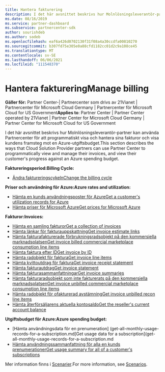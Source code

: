 ```yaml
---
title: Hantera fakturering
description: I det här avsnittet beskrivs hur Molnlösningsleverantör-partner kan använda Partnercenter för att programmatiskt visa och hantera sina fakturor och visa kundens framsteg mot en Azure-utgiftsbudget.
ms.date: 08/16/2019
ms.service: partner-dashboard
ms.subservice: partnercenter-sdk
author: sourishdeb
ms.author: sodeb
ms.openlocfilehash: eaf6a426d0702130f31f08a4a30ccdfa00810270
ms.sourcegitcommit: b307fd75e305e0a88cfd1182cc01d2c9a108ce45
ms.translationtype: MT
ms.contentlocale: sv-SE
ms.lasthandoff: 06/06/2021
ms.locfileid: "111548370"
---
```

# <a name="manage-billing"></a><span data-ttu-id="e4f5d-103">Hantera fakturering</span><span class="sxs-lookup"><span data-stu-id="e4f5d-103">Manage billing</span></span>

<span data-ttu-id="e4f5d-104">**Gäller för:** Partner Center-| Partnercenter som drivs av 21Vianet | Partnercenter för Microsoft Cloud Germany | Partnercenter för Microsoft Cloud for US Government</span><span class="sxs-lookup"><span data-stu-id="e4f5d-104">**Applies to**: Partner Center | Partner Center operated by 21Vianet | Partner Center for Microsoft Cloud Germany | Partner Center for Microsoft Cloud for US Government</span></span>

<span data-ttu-id="e4f5d-105">I det här avsnittet beskrivs hur Molnlösningsleverantör-partner kan använda Partnercenter för att programmatiskt visa och hantera sina fakturor och visa kundens framsteg mot en Azure-utgiftsbudget.</span><span class="sxs-lookup"><span data-stu-id="e4f5d-105">This section describes the ways that Cloud Solution Provider partners can use Partner Center to programmatically view and manage their invoices, and view their customer's progress against an Azure spending budget.</span></span>

<span data-ttu-id="e4f5d-106">**Faktureringsperiod:**</span><span class="sxs-lookup"><span data-stu-id="e4f5d-106">**Billing Cycle:**</span></span>
- [<span data-ttu-id="e4f5d-107">Ändra faktureringscykeln</span><span class="sxs-lookup"><span data-stu-id="e4f5d-107">Change the billing cycle</span></span>](change-the-billing-cycle.md)

<span data-ttu-id="e4f5d-108">**Priser och användning för Azure:**</span><span class="sxs-lookup"><span data-stu-id="e4f5d-108">**Azure rates and utilization:**</span></span>
- [<span data-ttu-id="e4f5d-109">Hämta en kunds användningsposter för Azure</span><span class="sxs-lookup"><span data-stu-id="e4f5d-109">Get a customer's utilization records for Azure</span></span>](get-a-customer-s-utilization-record-for-azure.md)
- [<span data-ttu-id="e4f5d-110">Hämta priser för Microsoft Azure</span><span class="sxs-lookup"><span data-stu-id="e4f5d-110">Get prices for Microsoft Azure</span></span>](get-prices-for-microsoft-azure.md)

<span data-ttu-id="e4f5d-111">**Fakturor:**</span><span class="sxs-lookup"><span data-stu-id="e4f5d-111">**Invoices:**</span></span>
- [<span data-ttu-id="e4f5d-112">Hämta en samling fakturor</span><span class="sxs-lookup"><span data-stu-id="e4f5d-112">Get a collection of invoices</span></span>](get-a-collection-of-invoices.md)
- [<span data-ttu-id="e4f5d-113">Hämta länkar för fakturauppskattning</span><span class="sxs-lookup"><span data-stu-id="e4f5d-113">Get invoice estimate links</span></span>](get-invoice-estimate-links.md)
- [<span data-ttu-id="e4f5d-114">Hämta fakturafakturerade förbrukningsradsobjekt på den kommersiella marknadsplatsen</span><span class="sxs-lookup"><span data-stu-id="e4f5d-114">Get invoice billed commercial marketplace consumption line items</span></span>](get-invoice-billed-consumption-lineitems.md)
- [<span data-ttu-id="e4f5d-115">Hämta faktura efter ID</span><span class="sxs-lookup"><span data-stu-id="e4f5d-115">Get invoice by ID</span></span>](get-invoice-by-id.md)
- [<span data-ttu-id="e4f5d-116">Hämta radobjekt för faktura</span><span class="sxs-lookup"><span data-stu-id="e4f5d-116">Get invoice line items</span></span>](get-invoiceline-items.md)
- [<span data-ttu-id="e4f5d-117">Hämta kvittoutdrag för faktura</span><span class="sxs-lookup"><span data-stu-id="e4f5d-117">Get invoice receipt statement</span></span>](get-invoice-receipt-statement.md)
- [<span data-ttu-id="e4f5d-118">Hämta fakturautdrag</span><span class="sxs-lookup"><span data-stu-id="e4f5d-118">Get invoice statement</span></span>](get-invoice-statement.md)
- [<span data-ttu-id="e4f5d-119">Hämta fakturasammanfattningar</span><span class="sxs-lookup"><span data-stu-id="e4f5d-119">Get invoice summaries</span></span>](get-invoice-summaries.md)
- [<span data-ttu-id="e4f5d-120">Hämta fakturaradsobjekt som inte fakturerats på den kommersiella marknadsplatsen</span><span class="sxs-lookup"><span data-stu-id="e4f5d-120">Get invoice unbilled commercial marketplace consumption line items</span></span>](get-invoice-unbilled-consumption-lineitems.md)
- [<span data-ttu-id="e4f5d-121">Hämta radobjekt för ofakturerad avstämning</span><span class="sxs-lookup"><span data-stu-id="e4f5d-121">Get invoice unbilled recon line items</span></span>](get-invoice-unbilled-recon-lineitems.md)
- [<span data-ttu-id="e4f5d-122">Hämta återförsäljarens aktuella kontosaldo</span><span class="sxs-lookup"><span data-stu-id="e4f5d-122">Get the reseller's current account balance</span></span>](get-the-reseller-s-current-account-balance.md)

<span data-ttu-id="e4f5d-123">**Utgiftsbudget för Azure:**</span><span class="sxs-lookup"><span data-stu-id="e4f5d-123">**Azure spending budget:**</span></span>
- <span data-ttu-id="e4f5d-124">[Hämta användningsdata för en prenumeration] (get-all-monthly-usage-records-for-a-subscription.md</span><span class="sxs-lookup"><span data-stu-id="e4f5d-124">[Get usage data for a subscription](get-all-monthly-usage-records-for-a-subscription.md</span></span>
- [<span data-ttu-id="e4f5d-125">Hämta användningssammanfattning för alla en kunds prenumerationer</span><span class="sxs-lookup"><span data-stu-id="e4f5d-125">Get usage summary for all of a customer's subscriptions</span></span>](get-a-customer-usage-summary.md)

<span data-ttu-id="e4f5d-126">Mer information finns i [Scenarier](scenarios.md).</span><span class="sxs-lookup"><span data-stu-id="e4f5d-126">For more information, see [Scenarios](scenarios.md).</span></span>
